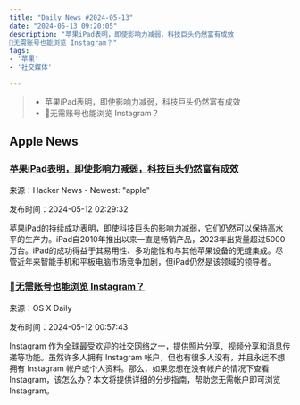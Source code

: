```yaml
---
title: "Daily News #2024-05-13"
date: "2024-05-13 09:20:05"
description: "苹果iPad表明，即使影响力减弱，科技巨头仍然富有成效
🤔无需账号也能浏览 Instagram？"
tags: 
- '苹果'
- '社交媒体'

---
```


> - 苹果iPad表明，即使影响力减弱，科技巨头仍然富有成效
> - 🤔无需账号也能浏览 Instagram？

## Apple News

### [苹果iPad表明，即使影响力减弱，科技巨头仍然富有成效](https://www.bloomberg.com/opinion/articles/2024-05-09/apple-ipad-shows-big-tech-is-productive-even-as-influence-wanes)

来源：Hacker News - Newest: "apple"

发布时间：2024-05-12 02:29:32

苹果iPad的持续成功表明，即使科技巨头的影响力减弱，它们仍然可以保持高水平的生产力。iPad自2010年推出以来一直是畅销产品，2023年出货量超过5000万台。iPad的成功得益于其易用性、多功能性和与其他苹果设备的无缝集成。尽管近年来智能手机和平板电脑市场竞争加剧，但iPad仍然是该领域的领导者。

### [🤔无需账号也能浏览 Instagram？](https://osxdaily.com/2024/05/11/how-to-view-instagram-without-an-account/)

来源：OS X Daily

发布时间：2024-05-12 00:57:43

Instagram 作为全球最受欢迎的社交网络之一，提供照片分享、视频分享和消息传递等功能。虽然许多人拥有 Instagram 帐户，但也有很多人没有，并且永远不想拥有 Instagram 帐户或个人资料。那么，如果您想在没有帐户的情况下查看 Instagram，该怎么办？本文将提供详细的分步指南，帮助您无需帐户即可浏览 Instagram。
